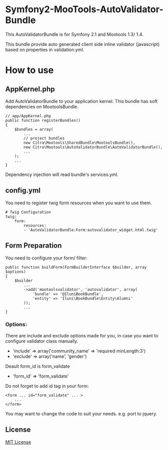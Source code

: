 Symfony2-MooTools-AutoValidator-Bundle
===========================================

This AutoValidatorBundle is for Symfony 2.1 and Mootools 1.3/ 1.4.

This bundle provide auto generated
client side inline validator (javascript)
based on properties in validation.yml.

# How to use

AppKernel.php
----------------

Add AutoValidatorBundle to your application kernel.
This bundle has soft dependencies on MootoolsBundle.

    // app/AppKernel.php
    public function registerBundles()
    {
        $bundles = array(
            ...
            // project bundles
            new Citra\Mootools\SharedBundle\MootoolsBundle(),
            new Citra\Mootools\AutoValidatorBundle\AutoValidatorBundle(),
            ...
        );
        ...
    }

Dependency injection will read bundle's services.yml.

config.yml
----------------

You need to register twig form resources when you want to use them.

    # Twig Configuration
    twig:
        form:
            resources:
            - 'AutoValidatorBundle:Form:autovalidator_widget.html.twig'

Form Preparation
----------------

You need to configure your form/ filter:

    public function buildForm(FormBuilderInterface $builder, array $options)
    {
        $builder
            ...
            ->add('mootoolsvalidator', 'autovalidator', array(
                'bundle' => '@IluniBookBundle',
                'entity' => 'Iluni\BookBundle\Entity\Alumni'
            ));
            ...
    }



### Options:

There are include and exclude options made for you,
in case you want to configure validator class manually.

*   'include' => array('community_name' => 'required minLength:3')
*   'exclude' => array('name', 'gender')

Deault form_id is form_validate

*   'form_id' => 'form_validate'

Do not forget to add id tag in your form:

    <form ... id="form_validate" ... >
        ...
    </form>

You may want to change the code
to suit your needs. e.g. port to jquery.


License
-------

[MIT License](http://www.opensource.org/licenses/mit-license.php)
